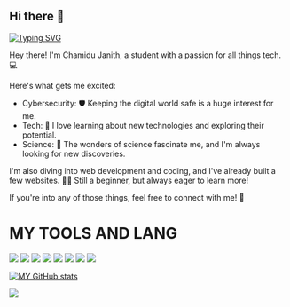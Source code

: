 ## Hi there 👋

[![Typing SVG](https://readme-typing-svg.herokuapp.com?font=Fira+Code&weight=500&duration=4000&pause=1000&center=true&vCenter=true&random=false&width=435&lines=Hellow%2C+I'm+Chamidu+Janith)](https://git.io/typing-svg)

Hey there! I'm Chamidu Janith, a student with a passion for all things tech. 💻  

Here's what gets me excited:

* Cybersecurity:  🛡️ Keeping the digital world safe is a huge interest for me. 
* Tech:  🧠 I love learning about new technologies and exploring their potential. 
* Science:  🧪  The wonders of science fascinate me, and I'm always looking for new discoveries. 

I'm also diving into web development and coding, and I've already built a few websites.  👨‍💻  Still a beginner, but always eager to learn more! 

If you're into any of those things, feel free to connect with me!  🤝

# MY TOOLS AND LANG
<a href="https://heroku.com"><img src="https://img.icons8.com/color/48/000000/heroku.png"/></a>
<a href="https://redis.io"><img src="https://img.icons8.com/color/48/000000/redis.png"/></a>
<a href="https://www.mongodb.com"><img src="https://img.icons8.com/color/48/000000/mongodb.png"/></a>
<a href="https://cloud.google.com"><img src="https://img.icons8.com/fluency/48/000000/google-cloud.png"/></a>
<a href="https://azure.microsoft.com/"><img src="https://img.icons8.com/fluency/48/000000/azure-1.png"/></a>
<a href="https://github.com/"><img src="https://img.icons8.com/color/48/000000/github--v1.png"/></a>
<a href="https://digitalocean.com/"><img src="https://img.icons8.com/digitalocean"/></a>
<a href="https://linode.com/"><img src="https://img.icons8.com/color/48/000000/linode"/></a>

[![MY GitHub stats](https://github-readme-stats.vercel.app/api?username=c-janith)](https://github.com/c-janith/github-readme-stats)

![](https://komarev.com/ghpvc/?username=your-c-janith&style=flat-square)
